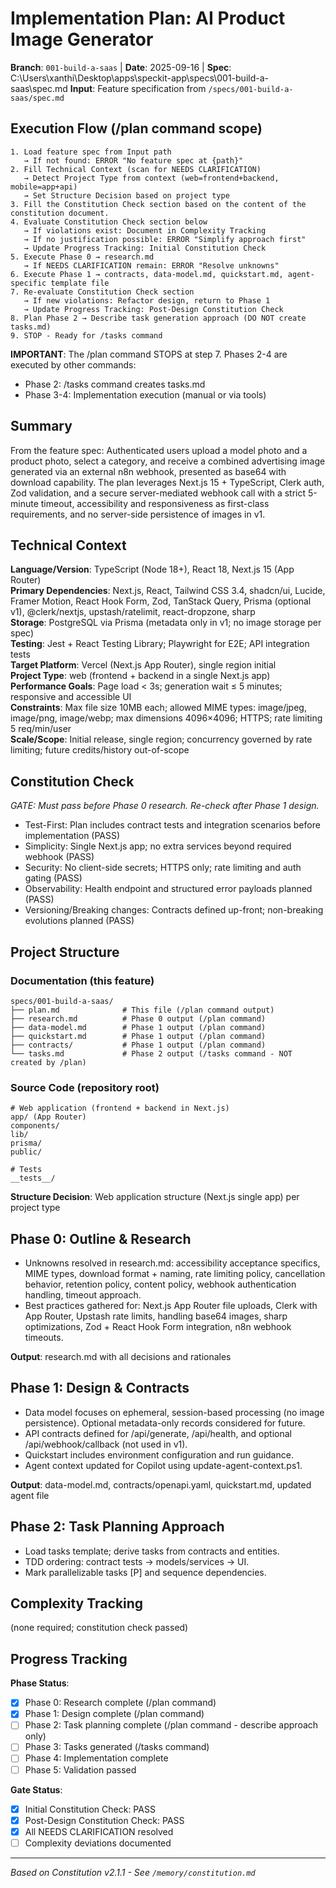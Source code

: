 # Implementation Plan: AI Product Image Generator

**Branch**: `001-build-a-saas` | **Date**: 2025-09-16 | **Spec**: C:\Users\xanthi\Desktop\apps\speckit-app\specs\001-build-a-saas\spec.md
**Input**: Feature specification from `/specs/001-build-a-saas/spec.md`

## Execution Flow (/plan command scope)
```
1. Load feature spec from Input path
   → If not found: ERROR "No feature spec at {path}"
2. Fill Technical Context (scan for NEEDS CLARIFICATION)
   → Detect Project Type from context (web=frontend+backend, mobile=app+api)
   → Set Structure Decision based on project type
3. Fill the Constitution Check section based on the content of the constitution document.
4. Evaluate Constitution Check section below
   → If violations exist: Document in Complexity Tracking
   → If no justification possible: ERROR "Simplify approach first"
   → Update Progress Tracking: Initial Constitution Check
5. Execute Phase 0 → research.md
   → If NEEDS CLARIFICATION remain: ERROR "Resolve unknowns"
6. Execute Phase 1 → contracts, data-model.md, quickstart.md, agent-specific template file
7. Re-evaluate Constitution Check section
   → If new violations: Refactor design, return to Phase 1
   → Update Progress Tracking: Post-Design Constitution Check
8. Plan Phase 2 → Describe task generation approach (DO NOT create tasks.md)
9. STOP - Ready for /tasks command
```

**IMPORTANT**: The /plan command STOPS at step 7. Phases 2-4 are executed by other commands:
- Phase 2: /tasks command creates tasks.md
- Phase 3-4: Implementation execution (manual or via tools)

## Summary
From the feature spec: Authenticated users upload a model photo and a product photo, select a category, and receive a combined advertising image generated via an external n8n webhook, presented as base64 with download capability. The plan leverages Next.js 15 + TypeScript, Clerk auth, Zod validation, and a secure server-mediated webhook call with a strict 5-minute timeout, accessibility and responsiveness as first-class requirements, and no server-side persistence of images in v1.

## Technical Context
**Language/Version**: TypeScript (Node 18+), React 18, Next.js 15 (App Router)  
**Primary Dependencies**: Next.js, React, Tailwind CSS 3.4, shadcn/ui, Lucide, Framer Motion, React Hook Form, Zod, TanStack Query, Prisma (optional v1), @clerk/nextjs, upstash/ratelimit, react-dropzone, sharp  
**Storage**: PostgreSQL via Prisma (metadata only in v1; no image storage per spec)  
**Testing**: Jest + React Testing Library; Playwright for E2E; API integration tests  
**Target Platform**: Vercel (Next.js App Router), single region initial  
**Project Type**: web (frontend + backend in a single Next.js app)  
**Performance Goals**: Page load < 3s; generation wait ≤ 5 minutes; responsive and accessible UI  
**Constraints**: Max file size 10MB each; allowed MIME types: image/jpeg, image/png, image/webp; max dimensions 4096×4096; HTTPS; rate limiting 5 req/min/user  
**Scale/Scope**: Initial release, single region; concurrency governed by rate limiting; future credits/history out-of-scope

## Constitution Check
*GATE: Must pass before Phase 0 research. Re-check after Phase 1 design.*

- Test-First: Plan includes contract tests and integration scenarios before implementation (PASS)
- Simplicity: Single Next.js app; no extra services beyond required webhook (PASS)
- Security: No client-side secrets; HTTPS only; rate limiting and auth gating (PASS)
- Observability: Health endpoint and structured error payloads planned (PASS)
- Versioning/Breaking changes: Contracts defined up-front; non-breaking evolutions planned (PASS)

## Project Structure

### Documentation (this feature)
```
specs/001-build-a-saas/
├── plan.md              # This file (/plan command output)
├── research.md          # Phase 0 output (/plan command)
├── data-model.md        # Phase 1 output (/plan command)
├── quickstart.md        # Phase 1 output (/plan command)
├── contracts/           # Phase 1 output (/plan command)
└── tasks.md             # Phase 2 output (/tasks command - NOT created by /plan)
```

### Source Code (repository root)
```
# Web application (frontend + backend in Next.js)
app/ (App Router)
components/
lib/
prisma/
public/

# Tests
__tests__/
```

**Structure Decision**: Web application structure (Next.js single app) per project type

## Phase 0: Outline & Research
- Unknowns resolved in research.md: accessibility acceptance specifics, MIME types, download format + naming, rate limiting policy, cancellation behavior, retention policy, content policy, webhook authentication handling, timeout approach.
- Best practices gathered for: Next.js App Router file uploads, Clerk with App Router, Upstash rate limits, handling base64 images, sharp optimizations, Zod + React Hook Form integration, n8n webhook timeouts.

**Output**: research.md with all decisions and rationales

## Phase 1: Design & Contracts
- Data model focuses on ephemeral, session-based processing (no image persistence). Optional metadata-only records considered for future.
- API contracts defined for /api/generate, /api/health, and optional /api/webhook/callback (not used in v1).
- Quickstart includes environment configuration and run guidance.
- Agent context updated for Copilot using update-agent-context.ps1.

**Output**: data-model.md, contracts/openapi.yaml, quickstart.md, updated agent file

## Phase 2: Task Planning Approach
- Load tasks template; derive tasks from contracts and entities.
- TDD ordering: contract tests → models/services → UI.
- Mark parallelizable tasks [P] and sequence dependencies.

## Complexity Tracking
(none required; constitution check passed)

## Progress Tracking
**Phase Status**:
- [x] Phase 0: Research complete (/plan command)
- [x] Phase 1: Design complete (/plan command)
- [ ] Phase 2: Task planning complete (/plan command - describe approach only)
- [ ] Phase 3: Tasks generated (/tasks command)
- [ ] Phase 4: Implementation complete
- [ ] Phase 5: Validation passed

**Gate Status**:
- [x] Initial Constitution Check: PASS
- [x] Post-Design Constitution Check: PASS
- [x] All NEEDS CLARIFICATION resolved
- [ ] Complexity deviations documented

---
*Based on Constitution v2.1.1 - See `/memory/constitution.md`*